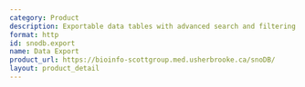 ```yaml
---
category: Product
description: Exportable data tables with advanced search and filtering capabilities
format: http
id: snodb.export
name: Data Export
product_url: https://bioinfo-scottgroup.med.usherbrooke.ca/snoDB/
layout: product_detail
---
```

